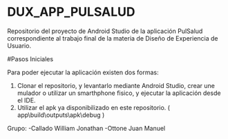 # DUX_APP_PULSALUD
Repositorio del proyecto de Android Studio de la aplicación PulSalud correspondiente al trabajo final de la materia de Diseño de Experiencia de Usuario.

#Pasos Iniciales

Para poder ejecutar la aplicación existen dos formas:

1) Clonar el repositorio, y levantarlo mediante Android Studio, crear une mulador o utilizar un smarthphone fisico, y ejecutar la aplicación desde el IDE.
2) Utilizar el apk ya disponibilizado en este repositorio. ( app\build\outputs\apk\debug )

Grupo:
      -Callado William Jonathan
      -Ottone Juan Manuel

